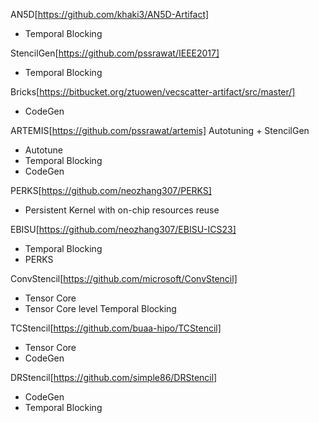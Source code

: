 AN5D[https://github.com/khaki3/AN5D-Artifact]
- Temporal Blocking

StencilGen[https://github.com/pssrawat/IEEE2017]
- Temporal Blocking

Bricks[https://bitbucket.org/ztuowen/vecscatter-artifact/src/master/]
- CodeGen

ARTEMIS[https://github.com/pssrawat/artemis]
Autotuning + StencilGen
- Autotune
- Temporal Blocking
- CodeGen

PERKS[https://github.com/neozhang307/PERKS]
- Persistent Kernel with on-chip resources reuse
  
EBISU[https://github.com/neozhang307/EBISU-ICS23]
- Temporal Blocking
- PERKS

ConvStencil[https://github.com/microsoft/ConvStencil]
- Tensor Core
- Tensor Core level Temporal Blocking 

TCStencil[https://github.com/buaa-hipo/TCStencil]
- Tensor Core
- CodeGen

DRStencil[https://github.com/simple86/DRStencil]
- CodeGen
- Temporal Blocking
